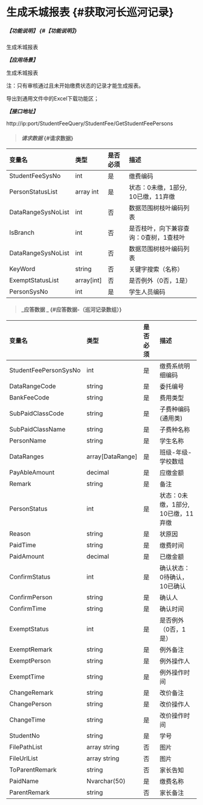 # 生成禾城报表 {#获取河长巡河记录}

##### _【功能说明】_ {#【功能说明】}

生成禾城报表

_**【应用场景】**_

生成禾城报表

注：只有审核通过且未开始缴费状态的记录才能生成报表。

导出到通用文件中的Excel下载功能区；



_**【接口地址】**_

http://ip:port/StudentFeeQuery/StudentFee/GetStudentFeePersons

> #### _请求数据_ {#请求数据}

| 变量名 | 类型 | 是否必须 | 描述 |
| :--- | :--- | :--- | :--- |
| StudentFeeSysNo | int | 是 | 缴费编码 |
| PersonStatusList|array int | 是 | 状态：0未缴，1部分, 10已缴，11弃缴 |
| DataRangeSysNoList | int | 否 | 数据范围树枝叶编码列表 |
| IsBranch | int | 否 | 是否枝叶，向下兼容查询：0查树，1查枝叶 |
| DataRangeSysNoList | int | 否 | 数据范围树枝叶编码列表 |
| KeyWord | string | 否 | 关键字搜索（名称） |
| ExemptStatusList | array[int] | 否 | 是否例外（0否，1是）|
| PersonSysNo| int | 是 | 学生人员编码 |






> #### _应答数据 _ {#应答数据-（巡河记录数组）}

| 变量名 | 类型 | 是否必须 | 描述 |
| :--- | :--- | :--- | :--- |
| StudentFeePersonSysNo | int | 是 | 缴费系统明细编码 |
| DataRangeCode| string| 是 | 委托编号|
| BankFeeCode| string| 是 | 费用类型|
| SubPaidClassCode | string| 是 | 子费种编码\(通用类\) |
| SubPaidClassName | string | 是 | 子费种名称 |
| PersonName| string| 是 | 学生名称 |
| DataRanges| array[DataRange]| 是 | 班级-年级-学校数组 |
| PayAbleAmount| decimal| 是 | 应缴金额 |
| Remark| string| 是 | 备注 |
|PersonStatus|int | 是 |状态：0未缴，1部分, 10已缴，11弃缴 |
|Reason|string | 是 |状原因 |
|PaidTime|string | 是 |缴费时间 |
| PaidAmount| decimal| 是 | 已缴金额 |
| ConfirmStatus | int | 是 | 确认状态：0待确认，10已确认|
| ConfirmPerson | string | 是 | 确认人|
| ConfirmTime | string | 是 | 确认时间|
| ExemptStatus| int | 是 |是否例外（0否，1是）|
| ExemptRemark| string| 是 |例外备注 |
| ExemptPerson| string| 是 |例外操作人 |
| ExemptTime| string| 是 |例外操作时间 |
| ChangeRemark| string| 是 |改价备注 |
|ChangePerson| string| 是 |改价操作人 |
| ChangeTime| string| 是 |改价操作时间 |
| StudentNo| string| 是 | 学号 |
| FilePathList|array string| 否 | 图片|
| FileUrlList|array string| 否 | 图片|
| ToParentRemark | string | 否 | 家长告知 |
| PaidName | Nvarchar\(50\) | 是 | 缴费名称 |
|ParentRemark | string | 否 | 家长备注 |



